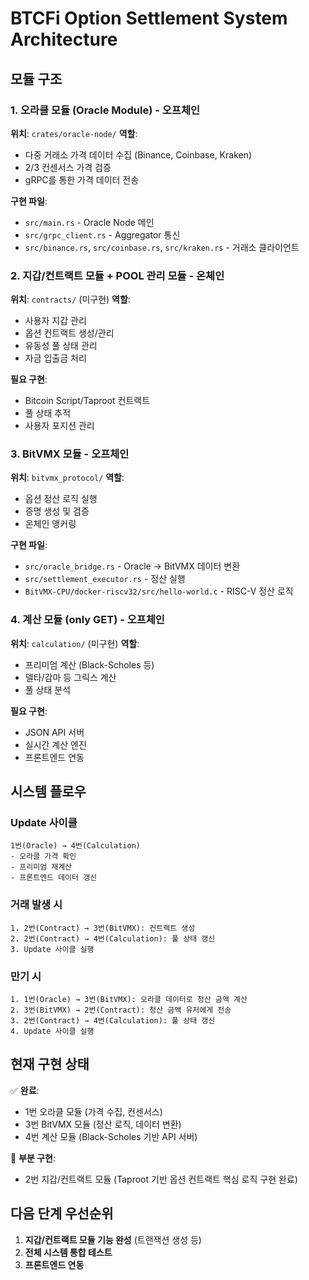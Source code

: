 # BTCFi Option Settlement System Architecture

## 모듈 구조

### 1. 오라클 모듈 (Oracle Module) - 오프체인
**위치**: `crates/oracle-node/`
**역할**: 
- 다중 거래소 가격 데이터 수집 (Binance, Coinbase, Kraken)
- 2/3 컨센서스 가격 검증
- gRPC를 통한 가격 데이터 전송

**구현 파일**:
- `src/main.rs` - Oracle Node 메인
- `src/grpc_client.rs` - Aggregator 통신
- `src/binance.rs`, `src/coinbase.rs`, `src/kraken.rs` - 거래소 클라이언트

### 2. 지갑/컨트랙트 모듈 + POOL 관리 모듈 - 온체인
**위치**: `contracts/` (미구현)
**역할**:
- 사용자 지갑 관리
- 옵션 컨트랙트 생성/관리
- 유동성 풀 상태 관리
- 자금 입출금 처리

**필요 구현**:
- Bitcoin Script/Taproot 컨트랙트
- 풀 상태 추적
- 사용자 포지션 관리

### 3. BitVMX 모듈 - 오프체인
**위치**: `bitvmx_protocol/`
**역할**:
- 옵션 정산 로직 실행
- 증명 생성 및 검증
- 온체인 앵커링

**구현 파일**:
- `src/oracle_bridge.rs` - Oracle → BitVMX 데이터 변환
- `src/settlement_executor.rs` - 정산 실행
- `BitVMX-CPU/docker-riscv32/src/hello-world.c` - RISC-V 정산 로직

### 4. 계산 모듈 (only GET) - 오프체인
**위치**: `calculation/` (미구현)
**역할**:
- 프리미엄 계산 (Black-Scholes 등)
- 델타/감마 등 그릭스 계산
- 풀 상태 분석

**필요 구현**:
- JSON API 서버
- 실시간 계산 엔진
- 프론트엔드 연동

## 시스템 플로우

### Update 사이클
```
1번(Oracle) → 4번(Calculation)
- 오라클 가격 확인
- 프리미엄 재계산
- 프론트엔드 데이터 갱신
```

### 거래 발생 시
```
1. 2번(Contract) → 3번(BitVMX): 컨트랙트 생성
2. 2번(Contract) → 4번(Calculation): 풀 상태 갱신
3. Update 사이클 실행
```

### 만기 시
```
1. 1번(Oracle) → 3번(BitVMX): 오라클 데이터로 청산 금액 계산
2. 3번(BitVMX) → 2번(Contract): 청산 금액 유저에게 전송
3. 2번(Contract) → 4번(Calculation): 풀 상태 갱신
4. Update 사이클 실행
```

## 현재 구현 상태

✅ **완료**:
- 1번 오라클 모듈 (가격 수집, 컨센서스)
- 3번 BitVMX 모듈 (정산 로직, 데이터 변환)
- 4번 계산 모듈 (Black-Scholes 기반 API 서버)

🚧 **부분 구현**:
- 2번 지갑/컨트랙트 모듈 (Taproot 기반 옵션 컨트랙트 핵심 로직 구현 완료)

## 다음 단계 우선순위

1. **지갑/컨트랙트 모듈 기능 완성** (트랜잭션 생성 등)
2. **전체 시스템 통합 테스트**
3. **프론트엔드 연동**
